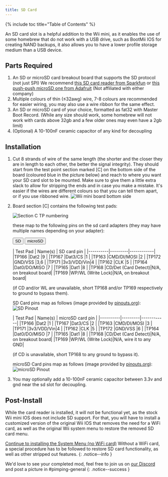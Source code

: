 ```yaml
---
title: SD Card
---
```

{% include toc title="Table of Contents" %}
<!--If you're looking for a more elegant solution to this and the SD card mod, [WebHDX's sd-rst board](sdrst) is for you.
{: .notice--info }-->

An SD card slot is a helpful addition to the Wii mini, as it enables the use of some homebrew that do not work with a USB drive, such as BootMii IOS for creating NAND backups, it also allows you to have a lower profile storage medium than a USB device.

## Parts Required

1. 	An SD or microSD card breakout board that supports the SD protocol (not just SPI) We recommend [this SD card reader from Sparkfun](https://www.sparkfun.com/products/12941) or [this push-push microSD one from Adafruit](https://www.adafruit.com/product/4682) (Not affiliated with either company)
1.	Multiple colours of thin (≤32awg) wire, 7-8 colours are recommended for easier wiring, you may also use a wire ribbon for the same effect.
1.	An SD or microSD card of your choice, formatted as fat32 with Master Boot Record. (While any size should work, some homebrew will not work with cards above 32gb and a few older ones may even have a 2gb limit)
1.	(Optional) A 10-100nF ceramic capacitor of any kind for decoupling

## Installation

1.	Cut 8 strands of wire of the same length (the shorter and the closer they are in length to each other, the better the signal integrity). They should start from the test point section marked [C] on the bottom side of the board (coloured blue in the picture below) and reach to where you want your SD card slot to be mounted. Make sure to give them a little extra slack to allow for stripping the ends and in case you make a mistake. It's easier if the wires are different colours so that you can tell them apart, or if you use ribboned wire.
	![Wii mini board bottom side](/Pimp-My-mini/images/motherboard/motherboard-side-a.png)
1.	Board section [C] contains the following test pads:

	![Section C TP numbering](/Pimp-My-mini/images/motherboard/SectionC-SDcard.png)

	these map to the following pins on the sd card adapters (they may have multiple names depending on your adapter):

	<button class="tablinks btn btn--large btn--primary" id="defaultOpen" onclick="openTab(event, 'SD')">SD</button>
	<button class="tablinks btn btn--large btn--info" onclick="openTab(event, 'microSD')">microSD</button>

	<div id="SD" class="blanktabcontent" markdown="1">
	| Test Pad | Name(s) | SD card pin |
	|----------|---------|------------|
	|TP166     |Dat2     |9           |
	|TP167     |Dat3/CS  |1           |
	|TP163     |CMD/DI/MOSI   |2      |
	|TP172     |GND/VSS  |3,6         |
	|TP171     |3v3/VDD/Vin|4         |
	|TP162     |CLK      |5           |
	|TP164     |Dat0/DO/MISO  |7      |
	|TP165     |Dat1     |8           |
	|TP168     |CD/Det (Card Detect)|N/A, on breakout board|
	|TP169     |WP/WL (Write Lock)|N/A, on breakout board|
	
	(if CD and/or WL are unavailable, short TP168 and/or TP169 respectively to ground to bypass them).

	SD Card pins map as follows (image provided by [pinouts.org](https://pinouts.org)): ![SD Pinout](/Pimp-My-mini/images/SD-pinout.png)

	</div>

	<div id="microSD" class="blanktabcontent" markdown="1">
	| Test Pad | Name(s) | microSD card pin |
	|----------|---------|------------|
	|TP166     |Dat2     |1           |
	|TP167     |Dat3/CS  |2           |
	|TP163     |CMD/DI/MOSI   |3      |
	|TP171     |3v3/VDD/Vin|4         |
	|TP162     |CLK      |5           |
	|TP172     |GND/VSS  |6           |
	|TP164     |Dat0/DO/MISO  |7      |
	|TP165     |Dat1     |8           |
	|TP168     |CD/Det (Card Detect)|N/A, on breakout board|
	|TP169     |WP/WL (Write Lock)|N/A, wire it to any GND|
	
	(if CD is unavailable, short TP168 to any ground to bypass it).

	microSD Card pins map as follows (image provided by [pinouts.org](https://pinouts.org)): ![microSD Pinout](/Pimp-My-mini/images/microSD-pinout.png)

	</div>
1. You may optionally add a 10-100nF ceramic capacitor between 3.3v and gnd near the sd slot for decoupling.

## Post-Install

While the card reader is installed, it will not be functional yet, as the stock Wii mini IOS does not include SD support. For that, you will have to install a customized version of the original Wii IOS that removes the need for a WiFi card, as well as the original Wii system menu to restore the removed SD card menu.

<script>
	let tabcontent = document.getElementsByClassName("blanktabcontent");
    let tablinks = document.getElementsByClassName("tablinks");

    function openTab(evt, tabName) {
        let element;

        for (element of tabcontent) {
		element.style.display = "none";
        }

        for (element of tablinks) {
            element.className = element.className.replace("btn--primary", "btn--info");
            if (!element.className.includes('btn--info'))
                element.className += " btn--info";
        }

        document.getElementById(tabName).style.display = "block";
        evt.currentTarget.className = evt.currentTarget.className.replace("btn--info", "btn--primary");
    }

    // Get the element with id="defaultOpen" and click on it
    document.getElementById("defaultOpen").click();
</script>

[Continue to installing the System Menu (no WiFi card)](sminstall-nowifi)
Without a WiFi card, a special procedure has to be followed to restore SD card functionality, as well as other stripped out features.
{: .notice--info }

<!-- TODO: Add link to WiFi guide -->

We'd love to see your completed mod, feel free to join us on [our Discord](https://discord.gg/6ryxnkS) and post a picture in #pimping-general
{: .notice--success }